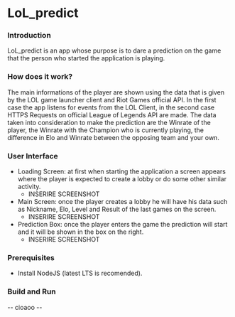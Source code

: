 # LoL_predict
### Introduction
LoL_predict is an app whose purpose is to dare a prediction on the game that the person who started the application is playing.
### How does it work?
The main informations of the player are shown using the data that is given by the LOL game launcher client and Riot Games official API. In the first case the app listens for events from the LOL Client, in the second case HTTPS Requests on official League of Legends API are made.
The data taken into consideration to make the prediction are the Winrate of the player, the Winrate with the Champion who is currently playing, the difference in Elo and Winrate between the opposing team and your own.
### User Interface
* Loading Screen: at first when starting the application a screen appears where the player is expected to create a lobby or do some other similar activity.
  * INSERIRE SCREENSHOT
* Main Screen: once the player creates a lobby he will have his data such as Nickname, Elo, Level and Result of the last games on the screen.
  * INSERIRE SCREENSHOT
* Prediction Box: once the player enters the game the prediction will start and it will be shown in the box on the right.
  * INSERIRE SCREENSHOT
  
### Prerequisites
* Install NodeJS (latest LTS is recomended).

### Build and Run
-- cioaoo --
